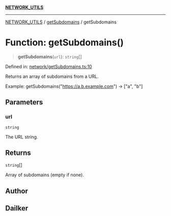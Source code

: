 [**NETWORK_UTILS**](../../README.md)

***

[NETWORK_UTILS](../../README.md) / [getSubdomains](../README.md) / getSubdomains

# Function: getSubdomains()

> **getSubdomains**(`url`): `string`[]

Defined in: [network/getSubdomains.ts:10](https://github.com/dailker/everyutil-js/blob/b3e269da55b7d96c15eb37e98c5c4f6b94f05f6f/src/network/getSubdomains.ts#L10)

Returns an array of subdomains from a URL.

Example: getSubdomains("https://a.b.example.com") → ["a", "b"]

## Parameters

### url

`string`

The URL string.

## Returns

`string`[]

Array of subdomains (empty if none).

## Author

## Dailker
